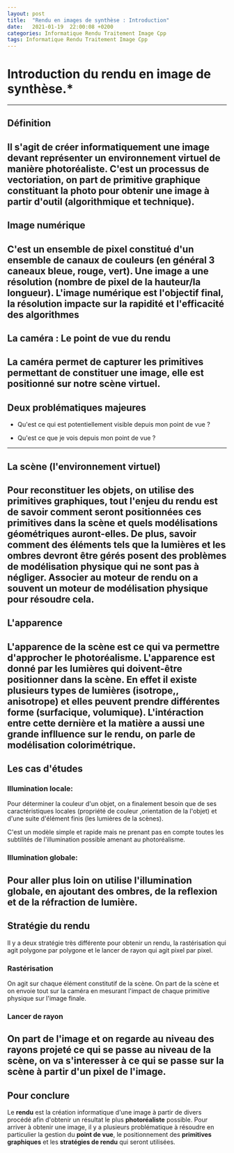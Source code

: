 ```yaml
---
layout: post
title:  "Rendu en images de synthèse : Introduction"
date:   2021-01-19  22:00:08 +0200
categories: Informatique Rendu Traitement Image Cpp
tags: Informatique Rendu Traitement Image Cpp
---
```


# Introduction du rendu en image de synthèse.*
------------------------------
## Définition 

Il s'agit de créer informatiquement une image devant représenter un environnement virtuel de manière photoréaliste.
C'est un processus de vectoriation, on part de primitive graphique constituant la photo pour obtenir une image à partir d'outil (algorithmique et technique).
---------------------------------
## Image numérique

C'est un ensemble de pixel constitué d'un ensemble de canaux de couleurs (en général 3 caneaux bleue, rouge, vert).
Une image a une résolution (nombre de pixel de la hauteur/la longueur).
L'image numérique est l'objectif final, la résolution impacte sur la rapidité et l'efficacité des algorithmes
--------------------------------
## La caméra : Le point de vue du rendu 
La caméra permet de capturer les primitives permettant de constituer une image, elle est positionné sur notre scène virtuel.
-------------------------------------
## Deux problématiques majeures

- Qu'est ce qui est potentiellement visible depuis mon point de vue ?

- Qu'est ce que je vois depuis mon point de vue ?
------------------------------
## La scène (l'environnement virtuel)  

Pour reconstituer les objets, on utilise des **primitives graphiques**, tout l'enjeu du rendu est de savoir comment seront positionnées ces primitives dans la scène et quels modélisations géométriques auront-elles. 
De plus, savoir comment des éléments tels que la lumières et  les ombres devront être gérés posent des problèmes de modélisation physique qui ne sont pas à négliger. Associer au moteur de rendu on a souvent un moteur de modélisation physique pour résoudre cela.
-----------------------------------------
## L'apparence 

L'apparence de la scène est ce qui va permettre d'approcher le **photoréalisme**.
L'apparence est donné par les lumières qui doivent-être positionner dans la scène. En effet il existe plusieurs types de lumières (isotrope,, anisotrope) et elles peuvent prendre différentes forme (surfacique, volumique). L'intéraction entre cette dernière et la matière a aussi une grande inflluence sur le rendu, on parle de **modélisation colorimétrique**. 
---------------------------------------
## Les cas d'études 

### Illumination locale:
Pour déterminer la couleur d'un objet, on a finalement besoin que de ses caractéristiques locales (propriété de couleur ,orientation de la l'objet) et d'une suite d'élément finis (les lumières de la scènes). 

C'est un modèle simple et rapide mais ne prenant pas en compte toutes les subtilités de l'illumination possible amenant au photoréalisme.

### Illumination globale:
Pour aller plus loin on utilise l'illumination globale, en ajoutant des ombres, de la reflexion et de la réfraction de lumière.
----------------------------------------------
## Stratégie du rendu

Il y a deux stratégie très différente pour obtenir un rendu, la rastérisation qui agit polygone par polygone et le lancer de rayon qui agit pixel par pixel.

### Rastérisation 
On agit sur chaque élément constitutif de la scène.
On part de la scène et on envoie tout sur la caméra en mesurant l'impact de chaque primitive physique sur l'image finale. 

### Lancer de rayon 
On part de l'image et on regarde au niveau des rayons projeté ce qui se passe au niveau de la scène,
on va s'interesser à ce qui se passe sur la scène à partir d'un pixel de l'image.
-----------------------------

## Pour conclure

Le **rendu** est la création informatique d'une image à partir de divers procédé afin d'obtenir un résultat le plus **photoréaliste** possible.
Pour arriver à obtenir une image, il y a plusieurs problématique à résoudre en particulier la gestion du **point de vue**, le positionnement des **primitives graphiques** et les **stratégies de rendu** qui seront utilisées.